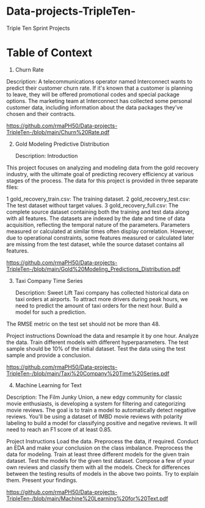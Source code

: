# Data-projects-TripleTen-
Triple Ten Sprint Projects

# Table of Context 

 1. Churn Rate

  Description: A telecommunications operator named Interconnect wants to predict their customer churn rate. If it's known that a customer is planning to leave, they will be offered promotional codes and special package options. The marketing team at Interconnect has collected some personal customer data, including information about the data packages they've chosen and their contracts.

  https://github.com/rmaPH50/Data-projects-TripleTen-/blob/main/Churn%20Rate.pdf

2. Gold Modeling Predictive Distribution

   Description: Introduction

This project focuses on analyzing and modeling data from the gold recovery industry, with the ultimate goal of predicting recovery efficiency at various stages of the process. The data for this project is provided in three separate files:

1  gold_recovery_train.csv: The training dataset.
2  gold_recovery_test.csv: The test dataset without target values.
3  gold_recovery_full.csv: The complete source dataset containing both the training and test data along with all features.
The datasets are indexed by the date and time of data acquisition, reflecting the temporal nature of the parameters. Parameters measured or calculated at similar times often display correlation. However, due to operational constraints, some features measured or calculated later are missing from the test dataset, while the source dataset contains all features.   

https://github.com/rmaPH50/Data-projects-TripleTen-/blob/main/Gold%20Modeling_Predictions_Distribution.pdf

3. Taxi Company Time Series

   Description: Sweet Lift Taxi company has collected historical data on taxi orders at airports. To attract more drivers during peak hours, we need to predict the amount of taxi orders for the next hour. Build a model for such a prediction.

The RMSE metric on the test set should not be more than 48.

Project instructions
Download the data and resample it by one hour.
Analyze the data.
Train different models with different hyperparameters. The test sample should be 10% of the initial dataset.
Test the data using the test sample and provide a conclusion.

https://github.com/rmaPH50/Data-projects-TripleTen-/blob/main/Taxi%20Company%20Time%20Series.pdf

4. Machine Learning for Text

  Description: The Film Junky Union, a new edgy community for classic movie enthusiasts, is developing a system for filtering and categorizing movie reviews. The goal is to train a model to automatically detect negative reviews. You'll be using a dataset of IMBD movie reviews with polarity labeling to build a model for classifying positive and negative reviews. It will need to reach an F1 score of at least 0.85.

Project Instructions
Load the data.
Preprocess the data, if required.
Conduct an EDA and make your conclusion on the class imbalance.
Preprocess the data for modeling.
Train at least three different models for the given train dataset.
Test the models for the given test dataset.
Compose a few of your own reviews and classify them with all the models.
Check for differences between the testing results of models in the above two points. Try to explain them.
Present your findings.

https://github.com/rmaPH50/Data-projects-TripleTen-/blob/main/Machine%20Learning%20for%20Text.pdf
